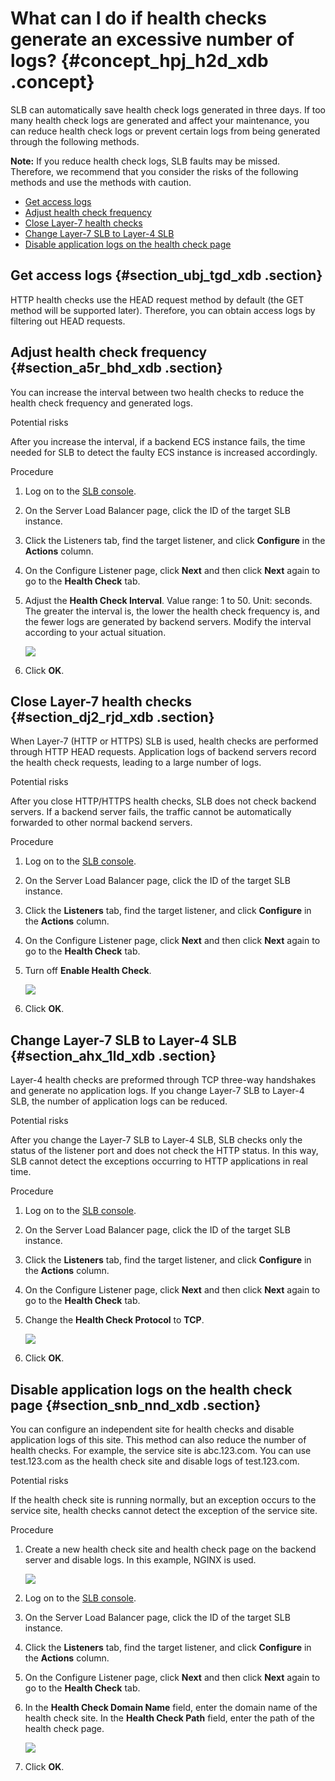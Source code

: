 # What can I do if health checks generate an excessive number of logs? {#concept_hpj_h2d_xdb .concept}

SLB can automatically save health check logs generated in three days. If too many health check logs are generated and affect your maintenance, you can reduce health check logs or prevent certain logs from being generated through the following methods.

**Note:** If you reduce health check logs, SLB faults may be missed. Therefore, we recommend that you consider the risks of the following methods and use the methods with caution.

-   [Get access logs](#section_ubj_tgd_xdb)
-   [Adjust health check frequency](#section_a5r_bhd_xdb)
-   [Close Layer-7 health checks](#section_dj2_rjd_xdb)
-   [Change Layer-7 SLB to Layer-4 SLB](#section_ahx_1ld_xdb)
-   [Disable application logs on the health check page](#section_snb_nnd_xdb)

## Get access logs {#section_ubj_tgd_xdb .section}

HTTP health checks use the HEAD request method by default \(the GET method will be supported later\). Therefore, you can obtain access logs by filtering out HEAD requests.

## Adjust health check frequency {#section_a5r_bhd_xdb .section}

You can increase the interval between two health checks to reduce the health check frequency and generated logs.

Potential risks

After you increase the interval, if a backend ECS instance fails, the time needed for SLB to detect the faulty ECS instance is increased accordingly.

Procedure

1.  Log on to the [SLB console](https://partners-intl.aliyun.com/login-required#/slb).
2.  On the Server Load Balancer page, click the ID of the target SLB instance.
3.  Click the Listeners tab, find the target listener, and click **Configure** in the **Actions** column.
4.  On the Configure Listener page, click **Next** and then click **Next** again to go to the **Health Check** tab.
5.  Adjust the **Health Check Interval**. Value range: 1 to 50. Unit: seconds. The greater the interval is, the lower the health check frequency is, and the fewer logs are generated by backend servers. Modify the interval according to your actual situation.

    ![](http://static-aliyun-doc.oss-cn-hangzhou.aliyuncs.com/assets/img/4302/156765050213840_en-US.png)

6.  Click **OK**.

## Close Layer-7 health checks {#section_dj2_rjd_xdb .section}

When Layer-7 \(HTTP or HTTPS\) SLB is used, health checks are performed through HTTP HEAD requests. Application logs of backend servers record the health check requests, leading to a large number of logs.

Potential risks

After you close HTTP/HTTPS health checks, SLB does not check backend servers. If a backend server fails, the traffic cannot be automatically forwarded to other normal backend servers.

Procedure

1.  Log on to the [SLB console](https://partners-intl.aliyun.com/login-required#/slb).
2.  On the Server Load Balancer page, click the ID of the target SLB instance.
3.  Click the **Listeners** tab, find the target listener, and click **Configure** in the **Actions** column.
4.  On the Configure Listener page, click **Next** and then click **Next** again to go to the **Health Check** tab.
5.  Turn off **Enable Health Check**.

    ![](http://static-aliyun-doc.oss-cn-hangzhou.aliyuncs.com/assets/img/4302/156765050213841_en-US.png)

6.  Click **OK**.

## Change Layer-7 SLB to Layer-4 SLB {#section_ahx_1ld_xdb .section}

Layer-4 health checks are preformed through TCP three-way handshakes and generate no application logs. If you change Layer-7 SLB to Layer-4 SLB, the number of application logs can be reduced.

Potential risks

After you change the Layer-7 SLB to Layer-4 SLB, SLB checks only the status of the listener port and does not check the HTTP status. In this way, SLB cannot detect the exceptions occurring to HTTP applications in real time.

Procedure

1.  Log on to the [SLB console](https://partners-intl.aliyun.com/login-required#/slb).
2.  On the Server Load Balancer page, click the ID of the target SLB instance.
3.  Click the **Listeners** tab, find the target listener, and click **Configure** in the **Actions** column.
4.  On the Configure Listener page, click **Next** and then click **Next** again to go to the **Health Check** tab.
5.  Change the **Health Check Protocol** to **TCP**.

    ![](http://static-aliyun-doc.oss-cn-hangzhou.aliyuncs.com/assets/img/4302/156765050213842_en-US.png)

6.  Click **OK**.

## Disable application logs on the health check page {#section_snb_nnd_xdb .section}

You can configure an independent site for health checks and disable application logs of this site. This method can also reduce the number of health checks. For example, the service site is abc.123.com. You can use test.123.com as the health check site and disable logs of test.123.com.

Potential risks

If the health check site is running normally, but an exception occurs to the service site, health checks cannot detect the exception of the service site.

Procedure

1.  Create a new health check site and health check page on the backend server and disable logs. In this example, NGINX is used.

    ![](http://static-aliyun-doc.oss-cn-hangzhou.aliyuncs.com/assets/img/4302/15676505023405_en-US.png)

2.  Log on to the [SLB console](https://partners-intl.aliyun.com/login-required#/slb).
3.  On the Server Load Balancer page, click the ID of the target SLB instance.
4.  Click the **Listeners** tab, find the target listener, and click **Configure** in the **Actions** column.
5.  On the Configure Listener page, click **Next** and then click **Next** again to go to the **Health Check** tab.
6.  In the **Health Check Domain Name** field, enter the domain name of the health check site. In the **Health Check Path** field, enter the path of the health check page.

    ![](http://static-aliyun-doc.oss-cn-hangzhou.aliyuncs.com/assets/img/4302/156765050213845_en-US.png)

7.  Click **OK**.

